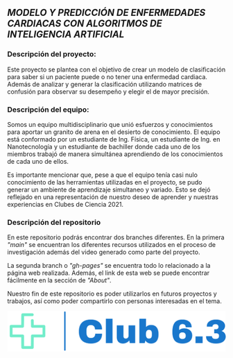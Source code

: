 ## **_MODELO Y PREDICCIÓN DE ENFERMEDADES CARDIACAS CON ALGORITMOS DE INTELIGENCIA ARTIFICIAL_**

### Descripción del proyecto:

Este proyecto se plantea con el objetivo de crear un modelo de clasificación para saber si un paciente puede o no tener una enfermedad cardiaca. Además de analizar y generar la clasificación utilizando matrices de confusión para observar su desempeño y elegir el de mayor precisión.

### Descripción del equipo:
Somos un equipo multidisciplinario que unió esfuerzos y conocimientos para aportar un granito de arena en el desierto de conocimiento. El equipo está conformado por un estudiante de Ing. Física, un estudiante de Ing. en Nanotecnología y un estudiante de bachiller donde cada uno de los miembros trabajó de manera simultánea aprendiendo de los conocimientos de cada uno de ellos.

Es importante mencionar que, pese a que el equipo tenía casi nulo conocimiento de las herramientas utilizadas en el proyecto, se pudo generar un ambiente de aprendizaje simultaneo y variado. Esto se dejó reflejado en una representación de nuestro deseo de aprender y nuestras experiencias en Clubes de Ciencia 2021.


### Descripción del repositorio

En este repositorio podrás encontrar dos branches diferentes. En la primera _"main"_ se encuentran los diferentes recursos utilizados en el proceso de investigación además del video generado como parte del proyecto.

La segunda branch o _"gh-pages"_ se encuentra todo lo relacionado a la página web realizada. Además, el link de esta web se puede encontrar fácilmente en la sección de _"About"_.

Nuestro fin de este repositorio es poder utilizarlos en futuros proyectos y trabajos, así como poder compartirlo con personas interesadas en el tema.


<div align="center"><img src="logo_large.png"></div>


